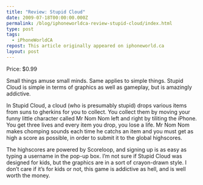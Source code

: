 ```yaml
---
title: "Review: Stupid Cloud"
date: 2009-07-18T00:00:00.000Z
permalink: /blog/iphoneworldca-review-stupid-cloud/index.html
type: post
tags:
  - iPhoneWorldCA
repost: This article originally appeared on iphoneworld.ca
layout: post
---
```


Price: $0.99

Small things amuse small minds. Same applies to simple things. Stupid Cloud is simple in terms of graphics as well as gameplay, but is amazingly addictive.

In Stupid Cloud, a cloud (who is presumably stupid) drops various items from suns to gherkins for you to collect. You collect them by moving your funny little character called Mr Nom Nom left and right by tiliting the iPhone. You get three lives and every item you drop, you lose a life. Mr Nom Nom makes chomping sounds each time he catchs an item and you must get as high a score as possible, in order to submit it to the global highscores.

The highscores are powered by Scoreloop, and signing up is as easy as typing a username in the pop-up box. I’m not sure if Stupid Cloud was designed for kids, but the graphics are in a sort of crayon-drawn style. I don’t care if it’s for kids or not, this game is addictive as hell, and is well worth the money.